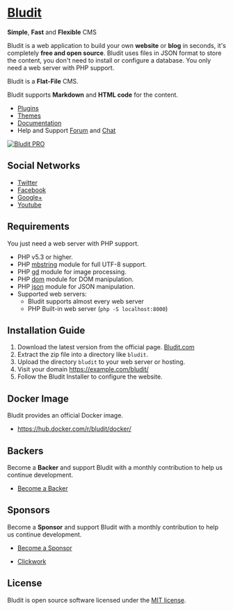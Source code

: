 [Bludit](https://www.bludit.com/)
================================
**Simple**, **Fast** and **Flexible** CMS

Bludit is a web application to build your own **website** or **blog** in seconds, it's completely **free and open source**. Bludit uses files in JSON format to store the content, you don't need to install or configure a database. You only need a web server with PHP support.

Bludit is a **Flat-File** CMS.

Bludit supports **Markdown** and **HTML code** for the content.

- [Plugins](https://plugins.bludit.com)
- [Themes](https://themes.bludit.com)
- [Documentation](https://docs.bludit.com)
- Help and Support [Forum](https://forum.bludit.org) and [Chat](https://gitter.im/bludit/support)

[![Bludit PRO](https://img.shields.io/badge/Bludit-PRO-blue.svg)](https://pro.bludit.com/)

Social Networks
---------------

- [Twitter](https://twitter.com/bludit)
- [Facebook](https://www.facebook.com/bluditcms)
- [Google+](https://plus.google.com/+Bluditcms)
- [Youtube](https://www.youtube.com/channel/UCuLu0Z_CHBsTiYTDz129x9Q?view_as=subscriber)

Requirements
------------

You just need a web server with PHP support.

- PHP v5.3 or higher.
- PHP [mbstring](http://php.net/manual/en/book.mbstring.php) module for full UTF-8 support.
- PHP [gd](http://php.net/manual/en/book.image.php) module for image processing.
- PHP [dom](http://php.net/manual/en/book.dom.php) module for DOM manipulation.
- PHP [json](http://php.net/manual/en/book.json.php) module for JSON manipulation.
- Supported web servers:
   * Bludit supports almost every web server
   * PHP Built-in web server (`php -S localhost:8000`)

Installation Guide
------------------

1. Download the latest version from the official page. [Bludit.com](https://www.bludit.com)
2. Extract the zip file into a directory like `bludit`.
3. Upload the directory `bludit` to your web server or hosting.
4. Visit your domain https://example.com/bludit/
5. Follow the Bludit Installer to configure the website.

Docker Image
------------
Bludit provides an official Docker image.
- https://hub.docker.com/r/bludit/docker/

Backers
-------
Become a **Backer** and support Bludit with a monthly contribution to help us continue development.
- [Become a Backer](https://www.patreon.com/bePatron?c=921115&rid=2458859)

Sponsors
--------
Become a **Sponsor** and support Bludit with a monthly contribution to help us continue development.
- [Become a Sponsor](https://www.patreon.com/bePatron?c=921115&rid=2458860)

- <a href="https://www.patreon.com/clickwork" target="_blank">Clickwork</a>

License
-------
Bludit is open source software licensed under the [MIT license](https://tldrlegal.com/license/mit-license).
